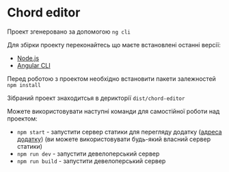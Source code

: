 # Chord editor

Проект згенеровано за допомогою `ng cli`

Для збірки проекту переконайтесь що маєте встановлені останні версії: 
 * [Node.js](https://nodejs.org/uk/)
 * [Angular CLI](https://cli.angular.io/)

Перед роботою з проектом необхідно встановити пакети залежностей `npm install`

Зібраний проект знаходитсья в дерикторії `dist/chord-editor`

Можете використовувати наступні команди для самостійної роботи над проектом:
 * `npm start` - запустити сервер статики для перегляду додатку ([адреса додатку](https://localhost:5000/)) (ви можете використовувати будь-який власний сервер статики)
 * `npm run dev` - запустити девелоперський сервер
 * `npm run build` - запустити девелоперський сервер
